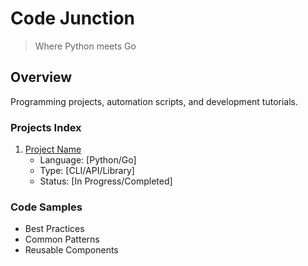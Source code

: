 # Code Junction

> Where Python meets Go

## Overview
Programming projects, automation scripts, and development tutorials.

### Projects Index
1. [Project Name](./link)
   - Language: [Python/Go]
   - Type: [CLI/API/Library]
   - Status: [In Progress/Completed]

### Code Samples
- Best Practices
- Common Patterns
- Reusable Components
